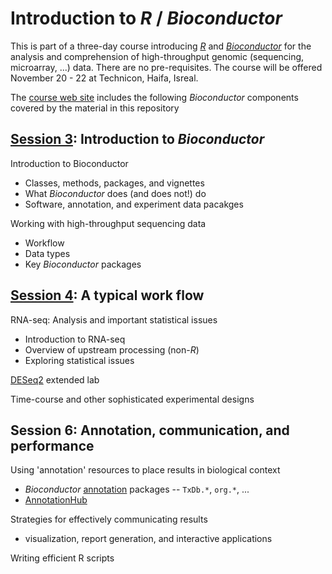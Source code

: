 # Introduction to _R_ / _Bioconductor_

This is part of a three-day course introducing _[R][]_ and
_[Bioconductor][]_ for the analysis and comprehension of
high-throughput genomic (sequencing, microarray, ...) data. There are
no pre-requisites. The course will be offered November 20 - 22 at
Technicon, Haifa, Isreal.

The [course web site][] includes the following _Bioconductor_
components covered by the material in this repository

## [Session 3][]: Introduction to _Bioconductor_

Introduction to Bioconductor

- Classes, methods, packages, and vignettes
- What _Bioconductor_ does (and does not!) do
- Software, annotation, and experiment data pacakges

Working with high-throughput sequencing data

- Workflow
- Data types
- Key _Bioconductor_ packages

[Session 3]: https://github.com/Bioconductor/BiocIntro/blob/Technion-2016/vignettes/S3_Bioconductor_intro.Rmd

## [Session 4][]: A typical work flow

RNA-seq: Analysis and important statistical issues

- Introduction to RNA-seq
- Overview of upstream processing (non-_R_)
- Exploring statistical issues

[DESeq2][] extended lab

Time-course and other sophisticated experimental designs

[Session 4]: https://github.com/Bioconductor/BiocIntro/blob/Technion-2016/vignettes/S4_RNASeq.Rmd

## Session 6: Annotation, communication, and performance

Using 'annotation' resources to place results in biological context

- _Bioconductor_ [annotation][] packages -- `TxDb.*`, `org.*`, ...
- [AnnotationHub][]

Strategies for effectively communicating results

- visualization, report generation, and interactive applications

Writing efficient R scripts

[R]: https://r-project.org
[Bioconductor]: https://bioconductor.org
[course web site]: http://rbioc.net.technion.ac.il

[software]: https://bioconductor.org/packages/release/BiocViews.html#___Softwar
[annotation]: https://bioconductor.org/packages/release/BiocViews.html#___AnnotationData
[experiment data]: https://bioconductor.org/packages/release/BiocViews.html#___ExperimentData

[Biostrings]: https://bioconductor.org/packages/Biostrings
[GenomicRanges]: https://bioconductor.org/packages/GenomicRanges
[SummarizedExperiment]: https://bioconductor.org/packages/SummarizedExperiment
[rtracklayer]: https://bioconductor.org/packages/rtracklayer
[ShortRead]:  https://bioconductor.org/packages/ShortRead
[GenomicAlignments]: https://bioconductor.org/packages/GenomicAlignments
[VariantAnnotation]: https://bioconductor.org/packages/VariantAnnotation
[AnnotationHub]: https://bioconductor.org/packages/AnnotationHub
[DESeq2]: https://bioconductor.org/packages/DESeq2
